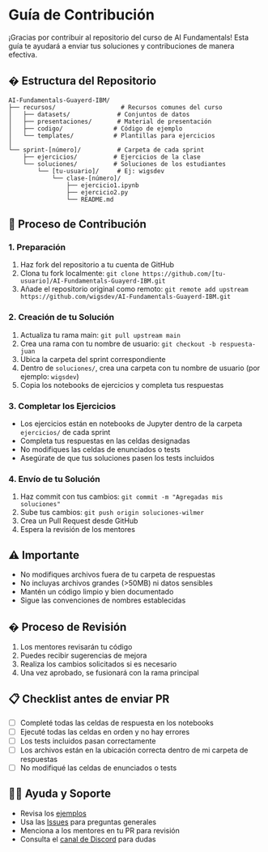 # Guía de Contribución

¡Gracias por contribuir al repositorio del curso de AI Fundamentals! Esta guía te ayudará a enviar tus soluciones y contribuciones de manera efectiva.

## � Estructura del Repositorio

```
AI-Fundamentals-Guayerd-IBM/
├── recursos/                  # Recursos comunes del curso
│   ├── datasets/             # Conjuntos de datos
│   ├── presentaciones/       # Material de presentación
│   ├── codigo/              # Código de ejemplo
│   └── templates/           # Plantillas para ejercicios
│
└── sprint-[número]/          # Carpeta de cada sprint
    ├── ejercicios/          # Ejercicios de la clase
    └── soluciones/          # Soluciones de los estudiantes
        └── [tu-usuario]/     # Ej: wigsdev
            └── clase-[número]/
                ├── ejercicio1.ipynb
                ├── ejercicio2.py
                └── README.md
```

## 📝 Proceso de Contribución

### 1. Preparación
1. Haz fork del repositorio a tu cuenta de GitHub
2. Clona tu fork localmente: `git clone https://github.com/[tu-usuario]/AI-Fundamentals-Guayerd-IBM.git`
3. Añade el repositorio original como remoto: `git remote add upstream https://github.com/wigsdev/AI-Fundamentals-Guayerd-IBM.git`

### 2. Creación de tu Solución
1. Actualiza tu rama main: `git pull upstream main`
2. Crea una rama con tu nombre de usuario: `git checkout -b respuesta-juan`
3. Ubica la carpeta del sprint correspondiente
4. Dentro de `soluciones/`, crea una carpeta con tu nombre de usuario (por ejemplo: `wigsdev`)
5. Copia los notebooks de ejercicios y completa tus respuestas

### 3. Completar los Ejercicios
- Los ejercicios están en notebooks de Jupyter dentro de la carpeta `ejercicios/` de cada sprint
- Completa tus respuestas en las celdas designadas
- No modifiques las celdas de enunciados o tests
- Asegúrate de que tus soluciones pasen los tests incluidos

### 4. Envío de tu Solución
1. Haz commit con tus cambios: `git commit -m "Agregadas mis soluciones"`
2. Sube tus cambios: `git push origin soluciones-wilmer`
3. Crea un Pull Request desde GitHub
4. Espera la revisión de los mentores

## ⚠️ Importante

- No modifiques archivos fuera de tu carpeta de respuestas
- No incluyas archivos grandes (>50MB) ni datos sensibles
- Mantén un código limpio y bien documentado
- Sigue las convenciones de nombres establecidas

## � Proceso de Revisión

1. Los mentores revisarán tu código
2. Puedes recibir sugerencias de mejora
3. Realiza los cambios solicitados si es necesario
4. Una vez aprobado, se fusionará con la rama principal

## 📋 Checklist antes de enviar PR

- [ ] Completé todas las celdas de respuesta en los notebooks
- [ ] Ejecuté todas las celdas en orden y no hay errores
- [ ] Los tests incluidos pasan correctamente
- [ ] Los archivos están en la ubicación correcta dentro de mi carpeta de respuestas
- [ ] No modifiqué las celdas de enunciados o tests

## 🙋‍♂️ Ayuda y Soporte

- Revisa los [ejemplos](recursos/codigo/ejemplos/)
- Usa las [Issues](../../issues) para preguntas generales
- Menciona a los mentores en tu PR para revisión
- Consulta el [canal de Discord](https://discord.gg/curso-ia) para dudas